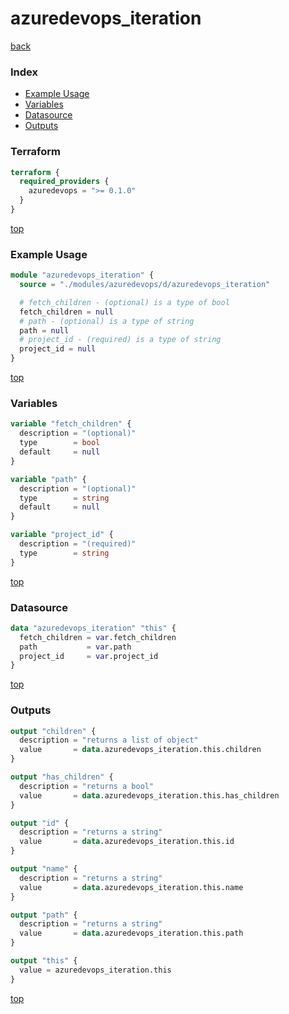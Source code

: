 # azuredevops_iteration

[back](../azuredevops.md)

### Index

- [Example Usage](#example-usage)
- [Variables](#variables)
- [Datasource](#datasource)
- [Outputs](#outputs)

### Terraform

```terraform
terraform {
  required_providers {
    azuredevops = ">= 0.1.0"
  }
}
```

[top](#index)

### Example Usage

```terraform
module "azuredevops_iteration" {
  source = "./modules/azuredevops/d/azuredevops_iteration"

  # fetch_children - (optional) is a type of bool
  fetch_children = null
  # path - (optional) is a type of string
  path = null
  # project_id - (required) is a type of string
  project_id = null
}
```

[top](#index)

### Variables

```terraform
variable "fetch_children" {
  description = "(optional)"
  type        = bool
  default     = null
}

variable "path" {
  description = "(optional)"
  type        = string
  default     = null
}

variable "project_id" {
  description = "(required)"
  type        = string
}
```

[top](#index)

### Datasource

```terraform
data "azuredevops_iteration" "this" {
  fetch_children = var.fetch_children
  path           = var.path
  project_id     = var.project_id
}
```

[top](#index)

### Outputs

```terraform
output "children" {
  description = "returns a list of object"
  value       = data.azuredevops_iteration.this.children
}

output "has_children" {
  description = "returns a bool"
  value       = data.azuredevops_iteration.this.has_children
}

output "id" {
  description = "returns a string"
  value       = data.azuredevops_iteration.this.id
}

output "name" {
  description = "returns a string"
  value       = data.azuredevops_iteration.this.name
}

output "path" {
  description = "returns a string"
  value       = data.azuredevops_iteration.this.path
}

output "this" {
  value = azuredevops_iteration.this
}
```

[top](#index)